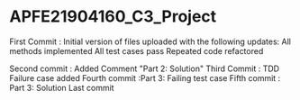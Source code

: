 # APFE21904160_C3_Project
First Commit : Initial version of files uploaded with the following updates:
        All methods implemented
        All test cases pass
        Repeated code refactored

Second commit : Added Comment "Part 2: Solution"
Third Commit : TDD Failure case added
Fourth commit :Part 3: Failing test case
Fifth commit : Part 3: Solution
Last commit

